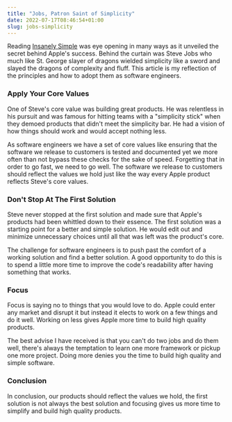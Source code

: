 ```yaml
---
title: "Jobs, Patron Saint of Simplicity"
date: 2022-07-17T08:46:54+01:00
slug: jobs-simplicity
---
```


Reading [Insanely Simple](https://www.amazon.co.uk/Insanely-Simple-Obsession-Drives-Success/dp/067092119X) was eye opening in many ways as it unveiled the secret behind Apple's success. Behind the curtain was Steve Jobs who much like St. George slayer of dragons wielded simplicity like a sword and slayed the dragons of complexity and fluff. This article is my reflection of the principles and how to adopt them as software engineers.

### Apply Your Core Values

One of Steve's core value was building great products. He was relentless in his pursuit and was famous for hitting teams with a "simplicity stick" when they demoed products that didn't meet the simplicity bar. He had a vision of how things should work and would accept nothing less.

As software engineers we have a set of core values like ensuring that the software we release to customers is tested and documented yet we more often than not bypass these checks for the sake of speed. Forgetting that in order to go fast, we need to go well. The software we release to customers should reflect the values we hold just like the way every Apple product reflects Steve's core values.

### Don't Stop At The First Solution

Steve never stopped at the first solution and made sure that Apple's products had been whittled down to their essence. The first solution was a starting point for a better and simple solution. He would edit out and minimize unnecessary choices until all that was left was the product's core.

The challenge for software engineers is to push past the comfort of a working solution and find a better solution. A good opportunity to do this is to spend a little more time to improve the code's readability after having something that works.

### Focus

Focus is saying no to things that you would love to do. Apple could enter any market and disrupt it but instead it elects to work on a few things and do it well. Working on less gives Apple more time to build high quality products.

The best advise I have received is that you can't do two jobs and do them well, there's always the temptation to learn one more framework or pickup one more project. Doing more denies you the time to build high quality and simple software.

### Conclusion

In conclusion, our products should reflect the values we hold, the first solution is not always the best solution and focusing gives us more time to simplify and build high quality products.
